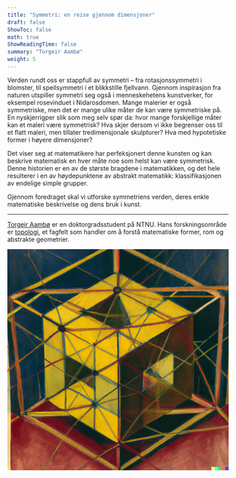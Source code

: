 ```yaml
---
title: "Symmetri: en reise gjennom dimensjoner"
draft: false
ShowToc: false
math: true
ShowReadingTime: false
summary: "Torgeir Aambø"
weight: 5
---
```


Verden rundt oss er stappfull av symmetri – fra rotasjonssymmetri i blomster, til speilsymmetri i et blikkstille fjellvann. Gjennom inspirasjon fra naturen utspiller symmetri seg også i menneskehetens kunstverker, for eksempel rosevinduet i Nidarosdomen. Mange malerier er også symmetriske, men det er mange ulike måter de kan være symmetriske på. En nyskjerrigper slik som meg selv spør da: hvor mange forskjellige måter kan et maleri være symmetrisk? Hva skjer dersom vi ikke begrenser oss til et flatt maleri, men tillater tredimensjonale skulpturer? Hva med hypotetiske former i høyere dimensjoner? 

Det viser seg at matematikere har perfeksjonert denne kunsten og kan beskrive matematisk en hver måte noe som helst kan være symmetrisk. Denne historien er en av de største bragdene i matematikken, og det hele resulterer i en av høydepunktene av abstrakt matematikk: klassifikasjonen av endelige simple grupper. 

Gjennom foredraget skal vi utforske symmetriens verden, deres enkle matematiske beskrivelse og dens bruk i kunst. 

--- 

[Torgeir Aambø](https://folk.ntnu.no/torgeaam/) er en doktorgradsstudent på NTNU. Hans forskningsområde er [topologi](https://snl.no/topologi), et fagfelt som handler om å forstå matematiske former, rom og abstrakte geometrier. 

<img src="images/symmetry1.png#invert" alt="Error loading image" width="700"/>